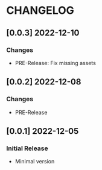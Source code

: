 # CHANGELOG

## [0.0.3] 2022-12-10
### Changes

- PRE-Release: Fix missing assets

## [0.0.2] 2022-12-08
### Changes

- PRE-Release

## [0.0.1] 2022-12-05
### Initial Release

- Minimal version
